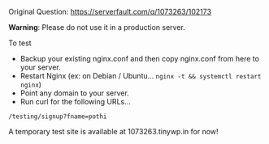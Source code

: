Original Question: https://serverfault.com/q/1073263/102173

**Warning**: Please do not use it in a production server.

To test

- Backup your existing nginx.conf and then copy nginx.conf from here to your server.
- Restart Nginx (ex: on Debian / Ubuntu... `nginx -t && systemctl restart nginx`)
- Point any domain to your server.
- Run curl for the following URLs...

```
/testing/signup?fname=pothi
```

A temporary test site is available at 1073263.tinywp.in for now!

